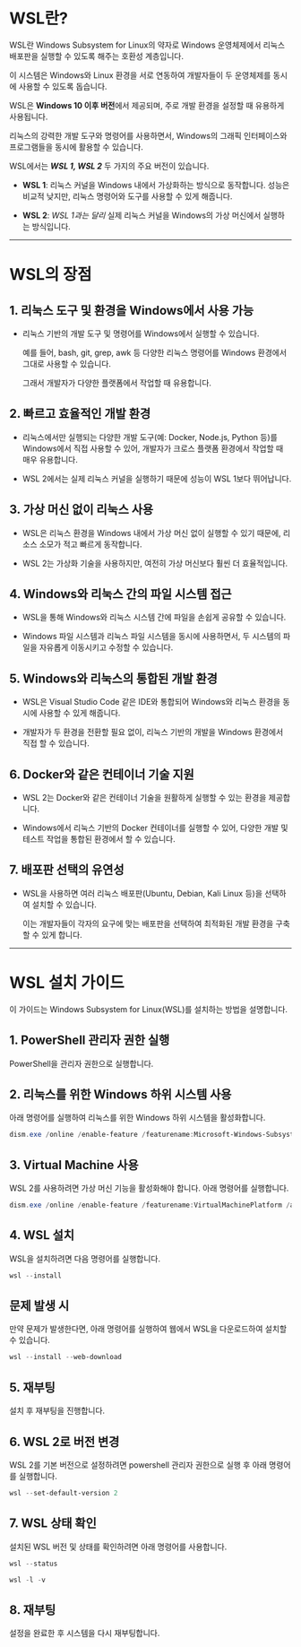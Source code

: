 # WSL란?

WSL란 Windows Subsystem for Linux의 약자로 Windows 운영체제에서 리눅스 배포판을 실행할 수 있도록 해주는 호환성 계층입니다.

이 시스템은 Windows와 Linux 환경을 서로 연동하여 개발자들이 두 운영체제를 동시에 사용할 수 있도록 돕습니다.

WSL은 **Windows 10 이후 버전**에서 제공되며, 주로 개발 환경을 설정할 때 유용하게 사용됩니다.

리눅스의 강력한 개발 도구와 명령어를 사용하면서, Windows의 그래픽 인터페이스와 프로그램들을 동시에 활용할 수 있습니다.



WSL에서는 ***WSL 1, WSL 2*** 두 가지의 주요 버전이 있습니다.

   - **WSL 1**: 리눅스 커널을 Windows 내에서 가상화하는 방식으로 동작합니다.
               성능은 비교적 낮지만, 리눅스 명령어와 도구를 사용할 수 있게 해줍니다.

   - **WSL 2**: *WSL 1과는 달리* 실제 리눅스 커널을 Windows의 가상 머신에서 실행하는 방식입니다.

  <hr/>

# WSL의 장점

## 1. 리눅스 도구 및 환경을 Windows에서 사용 가능

   - 리눅스 기반의 개발 도구 및 명령어를 Windows에서 실행할 수 있습니다.
   
     예를 들어, bash, git, grep, awk 등 다양한 리눅스 명령어를 Windows 환경에서 그대로 사용할 수 있습니다.
   
     그래서 개발자가 다양한 플랫폼에서 작업할 때 유용합니다.

## 2. 빠르고 효율적인 개발 환경

   - 리눅스에서만 실행되는 다양한 개발 도구(예: Docker, Node.js, Python 등)를 Windows에서 직접 사용할 수 있어, 개발자가 크로스 플랫폼 환경에서 작업할 때 매우 유용합니다.
     
   - WSL 2에서는 실제 리눅스 커널을 실행하기 때문에 성능이 WSL 1보다 뛰어납니다.

## 3. 가상 머신 없이 리눅스 사용

   - WSL은 리눅스 환경을 Windows 내에서 가상 머신 없이 실행할 수 있기 때문에, 리소스 소모가 적고 빠르게 동작합니다.
     
   - WSL 2는 가상화 기술을 사용하지만, 여전히 가상 머신보다 훨씬 더 효율적입니다.

## 4. Windows와 리눅스 간의 파일 시스템 접근

   - WSL을 통해 Windows와 리눅스 시스템 간에 파일을 손쉽게 공유할 수 있습니다.
     
   - Windows 파일 시스템과 리눅스 파일 시스템을 동시에 사용하면서, 두 시스템의 파일을 자유롭게 이동시키고 수정할 수 있습니다.
     
## 5. Windows와 리눅스의 통합된 개발 환경

   - WSL은 Visual Studio Code 같은 IDE와 통합되어 Windows와 리눅스 환경을 동시에 사용할 수 있게 해줍니다.
     
   - 개발자가 두 환경을 전환할 필요 없이, 리눅스 기반의 개발을 Windows 환경에서 직접 할 수 있습니다.
     
## 6. Docker와 같은 컨테이너 기술 지원

   - WSL 2는 Docker와 같은 컨테이너 기술을 원활하게 실행할 수 있는 환경을 제공합니다.
     
   - Windows에서 리눅스 기반의 Docker 컨테이너를 실행할 수 있어, 다양한 개발 및 테스트 작업을 통합된 환경에서 할 수 있습니다.
     
## 7. 배포판 선택의 유연성

   - WSL을 사용하면 여러 리눅스 배포판(Ubuntu, Debian, Kali Linux 등)을 선택하여 설치할 수 있습니다.
     
     이는 개발자들이 각자의 요구에 맞는 배포판을 선택하여 최적화된 개발 환경을 구축할 수 있게 합니다.

  <hr/>

# WSL 설치 가이드

  이 가이드는 Windows Subsystem for Linux(WSL)를 설치하는 방법을 설명합니다.

## 1. PowerShell 관리자 권한 실행

  PowerShell을 관리자 권한으로 실행합니다.

## 2. 리눅스를 위한 Windows 하위 시스템 사용

  아래 명령어를 실행하여 리눅스를 위한 Windows 하위 시스템을 활성화합니다.

   ```powershell
   dism.exe /online /enable-feature /featurename:Microsoft-Windows-Subsystem-Linux /all /norestart
   ```
## 3. Virtual Machine 사용

  WSL 2를 사용하려면 가상 머신 기능을 활성화해야 합니다. 아래 명령어를 실행합니다.

   ```powershell
   dism.exe /online /enable-feature /featurename:VirtualMachinePlatform /all /norestart
   ```
## 4. WSL 설치

  WSL을 설치하려면 다음 명령어를 실행합니다.

   ```powershell
   wsl --install
   ```
  ## 문제 발생 시
  만약 문제가 발생한다면, 아래 명령어를 실행하여 웹에서 WSL을 다운로드하여 설치할 수 있습니다.

   ```powershell
   wsl --install --web-download
   ```
## 5. 재부팅

  설치 후 재부팅을 진행합니다.

## 6. WSL 2로 버전 변경

  WSL 2를 기본 버전으로 설정하려면 powershell 관리자 권한으로 실행 후 아래 명령어를 실행합니다.

   ```powershell
   wsl --set-default-version 2
   ```

## 7. WSL 상태 확인

  설치된 WSL 버전 및 상태를 확인하려면 아래 명령어를 사용합니다.
  
   ```powershell
   wsl --status
   ```
   ```powershell
   wsl -l -v
   ```

## 8. 재부팅

  설정을 완료한 후 시스템을 다시 재부팅합니다.
